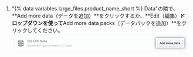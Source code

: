 1. "{% data variables.large_files.product_name_short %} Data"の隣で、**Add more data（データを追加）**をクリックするか、**Edit（編集）**ドロップダウンを使って**Add more data packs（データパックを追加）**をクリックしてください。 ![さらにデータを追加ボタン](/assets/images/help/billing/data-pack-purchase-more.png)
